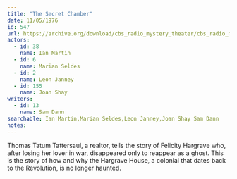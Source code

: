 ```yaml
---
title: "The Secret Chamber"
date: 11/05/1976
id: 547
url: https://archive.org/download/cbs_radio_mystery_theater/cbs_radio_mystery_theater-0501-0550.zip/cbs_radio_mystery_theater-0501-0550%2Fcbsrmt_0547_the_secret_chamber.mp3
actors:  
  - id: 38
    name: Ian Martin  
  - id: 6
    name: Marian Seldes  
  - id: 2
    name: Leon Janney  
  - id: 155
    name: Joan Shay
writers:  
  - id: 13
    name: Sam Dann
searchable: Ian Martin,Marian Seldes,Leon Janney,Joan Shay Sam Dann
notes:  
---
```

Thomas Tatum Tattersaul, a realtor, tells the story of Felicity Hargrave who, after losing her lover in war, disappeared only to reappear as a ghost. This is the story of how and why the Hargrave House, a colonial that dates back to the Revolution, is no longer haunted.